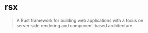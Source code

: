 # rsx

> A Rust framework for building web applications with a focus on server-side rendering and component-based architecture.
